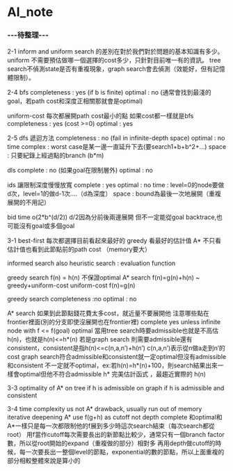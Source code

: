 # AI_note
### ---待整理---
2-1
inform and uniform search 的差別在對於我們對於問題的基本知識有多少。
uniform 不需要預估做哪一個選擇的cost多少，只針對目前唯一有的資訊。
tree search不偵測state是否有重複現象，graph search會去偵測（效能好，但有記憶體限制）。

2-4
bfs 
completeness : yes (if b is finite)
optimal : no (通常會找到最淺的goal，若path cost和深度正相關那就會是optimal)

uniform-cost 
每次都展開path cost最小的點
如果cost都一樣就是bfs
completeness : yes (cost >=0)
optimal : yes

2-5
dfs
遞迴方法
completeness : no (fail in infinite-depth space)
optimal : no
time complex : worst case是某一邊一直延升下去(要search1+b+b^2+...)
space : 只要紀錄上經過點的branch (b*m)

dls
complete : no (如果goal在限制層外)
optimal : no

ids
讓限制深度慢慢放寬
complete : yes
optimal : no
time : level=0的node要做d次，level=1的做d-1次....（d為深度）
space : bound為最後一次地展開（重複展開的不用記）

bid 
time o(2*b^(d/2)) d/2因為分前後兩邊展開
但不一定能從goal backtrace,也可能沒有goal或多個goal

3-1
best-first
每次都選擇目前看起來最好的
greedy 看最好的估計值
A* 不只看估計值也看到此節點前的path cost （memory要大）

informed search also heuristic search : evaluation function

greedy search f(n) = h(n) 不保證optimal
A* search f(n)=g(n)+h(n)   ~ greedy+uniform-cost
uniform-cost f(n)=g(n)

greedy search 
completeness :no
optimal : no

A* search
如果到此節點錢花費太多cost，就近量不要展開他
注意哪些點在frontier裡面(別的分支即使沒展開也在frontier裡)
complete   yes   unless infinite node with f <= f(goal)
optimal 
當用tree search時要admissible也就是不高估h(n)，也就是h(n)<=h*(n)
若是graph search 則需要admissible還有consistent，consistent是指h(n)<=c(n,a,n’)+h(n’)
c(n,a,n’)表示從n做a走到n’的cost
graph search符合admissible和consistent就一定optimal但沒有admissible和consistent 不一定就不optimal，ex:若h(n)=h*(n)+100，則search結果出來一樣會optimal但他不符合admissible
h* 完美估計函式 ，最趨近實際的 h(n)

3-3
optimality of A*
on tree if h is admissible
on graph if h is admissible and consistent

3-4
time complexity us not A* drawback, usually run out of memory
iterative deepening A*
use f(g+h) as cutoff  not depth
complete 和optimal和 A*一樣只是每一次都限制他的f展到多少時這次search結束（每次search都從root）
用f當作cutoff每次需要長出的新節點比較少，通常只有一個branch factor數，所以從root開始的expand（重複做的部分）相對多
再用depth做cutoff的時候，每一次要長出一整個level的節點，exponential的數的節點，所以上面重複的部分相較整體來說是算小的
